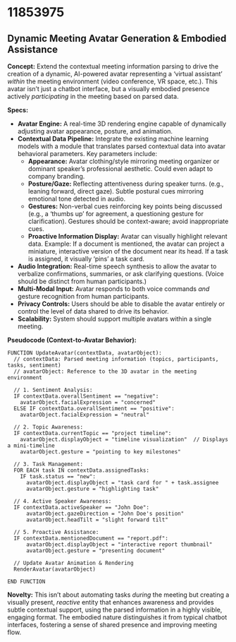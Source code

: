 # 11853975

## Dynamic Meeting Avatar Generation & Embodied Assistance

**Concept:** Extend the contextual meeting information parsing to drive the creation of a dynamic, AI-powered avatar representing a ‘virtual assistant’ *within* the meeting environment (video conference, VR space, etc.). This avatar isn’t just a chatbot interface, but a visually embodied presence actively *participating* in the meeting based on parsed data.

**Specs:**

*   **Avatar Engine:** A real-time 3D rendering engine capable of dynamically adjusting avatar appearance, posture, and animation.
*   **Contextual Data Pipeline:** Integrate the existing machine learning models with a module that translates parsed contextual data into avatar behavioral parameters.  Key parameters include:
    *   **Appearance:**  Avatar clothing/style mirroring meeting organizer or dominant speaker’s professional aesthetic.  Could even adapt to company branding.
    *   **Posture/Gaze:**  Reflecting attentiveness during speaker turns. (e.g., leaning forward, direct gaze).  Subtle postural cues mirroring emotional tone detected in audio.
    *   **Gestures:**  Non-verbal cues reinforcing key points being discussed (e.g., a ‘thumbs up’ for agreement, a questioning gesture for clarification).  Gestures should be context-aware; avoid inappropriate cues.
    *   **Proactive Information Display:** Avatar can visually highlight relevant data. Example: If a document is mentioned, the avatar can project a miniature, interactive version of the document near its head. If a task is assigned, it visually ‘pins’ a task card.
*   **Audio Integration:** Real-time speech synthesis to allow the avatar to verbalize confirmations, summaries, or ask clarifying questions. (Voice should be distinct from human participants.)
*   **Multi-Modal Input:**  Avatar responds to both voice commands *and* gesture recognition from human participants.
*   **Privacy Controls:**  Users should be able to disable the avatar entirely or control the level of data shared to drive its behavior.
*   **Scalability:** System should support multiple avatars within a single meeting.

**Pseudocode (Context-to-Avatar Behavior):**

```
FUNCTION UpdateAvatar(contextData, avatarObject):
  // contextData: Parsed meeting information (topics, participants, tasks, sentiment)
  // avatarObject: Reference to the 3D avatar in the meeting environment

  // 1. Sentiment Analysis:
  IF contextData.overallSentiment == "negative":
    avatarObject.facialExpression = "concerned"
  ELSE IF contextData.overallSentiment == "positive":
    avatarObject.facialExpression = "neutral"

  // 2. Topic Awareness:
  IF contextData.currentTopic == "project timeline":
    avatarObject.displayObject = "timeline visualization"  // Displays a mini-timeline
    avatarObject.gesture = "pointing to key milestones"

  // 3. Task Management:
  FOR EACH task IN contextData.assignedTasks:
    IF task.status == "new":
      avatarObject.displayObject = "task card for " + task.assignee
      avatarObject.gesture = "highlighting task"

  // 4. Active Speaker Awareness:
  IF contextData.activeSpeaker == "John Doe":
      avatarObject.gazeDirection = "John Doe's position"
      avatarObject.headTilt = "slight forward tilt"

  // 5. Proactive Assistance:
  IF contextData.mentionedDocument == "report.pdf":
      avatarObject.displayObject = "interactive report thumbnail"
      avatarObject.gesture = "presenting document"

  // Update Avatar Animation & Rendering
  RenderAvatar(avatarObject)

END FUNCTION
```

**Novelty:** This isn’t about automating tasks *during* the meeting but creating a visually present, *reactive* entity that enhances awareness and provides subtle contextual support, using the parsed information in a highly visible, engaging format. The embodied nature distinguishes it from typical chatbot interfaces, fostering a sense of shared presence and improving meeting flow.